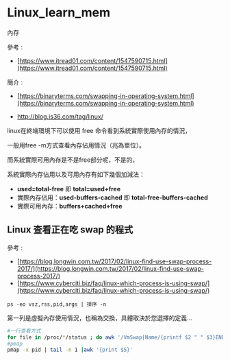 # Linux_learn_mem
內存

參考 : 

* [https://www.itread01.com/content/1547590715.html](https://www.itread01.com/content/1547590715.html)

簡介 : 

* [https://binaryterms.com/swapping-in-operating-system.html](https://binaryterms.com/swapping-in-operating-system.html)

* http://blog.is36.com/tag/linux/

linux在終端環境下可以使用 free 命令看到系統實際使用內存的情況，

一般用free -m方式查看內存佔用情況（兆為單位）。

而系統實際可用內存是不是free部分呢，不是的，

系統實際內存佔用以及可用內存有如下幾個加減法：

- **used=total-free** 即 **total=used+free**
- 實際內存佔用：**used-buffers-cached** 即 **total-free-buffers-cached**
- 實際可用內存：**buffers+cached+free**

Linux 查看正在吃 swap 的程式
---

參考 : 

* [https://blog.longwin.com.tw/2017/02/linux-find-use-swap-process-2017/](https://blog.longwin.com.tw/2017/02/linux-find-use-swap-process-2017/)
* [https://www.cyberciti.biz/faq/linux-which-process-is-using-swap/](https://www.cyberciti.biz/faq/linux-which-process-is-using-swap/)

`ps -eo vsz,rss,pid,args | 排序 -n`

第一列是虛擬內存使用情況，也稱為交換，具體取決於您選擇的定義...

```bash
#一行查看方式
for file in /proc/*/status ; do awk '/VmSwap|Name/{printf $2 " " $3}END{ print ""}' $file; done | sort -k 2 -n -r | less
#pmap
pmap -x pid | tail -n 1 |awk '{print $5}'
```
